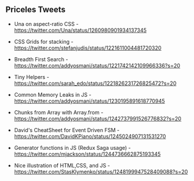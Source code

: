 ## Priceles Tweets

- Una on aspect-ratio CSS - https://twitter.com/Una/status/1260980901934137345
- CSS Grids for stacking - https://twitter.com/stefanjudis/status/1221611004481720320
- Breadth First Search - https://twitter.com/addyosmani/status/1221742142109966336?s=20
- Tiny Helpers - https://twitter.com/sarah_edo/status/1221826231726825472?s=20
- Common Memory Leaks in JS - https://twitter.com/addyosmani/status/1230195891618770945

- Chunks from Array with Array.from - https://twitter.com/addyosmani/status/1242737991526776832?s=20

- David's CheatSheet for Event Driven FSM - https://twitter.com/DavidKPiano/status/1245024907131531270


- Generator functions in JS (Redux Saga usage) - https://twitter.com/mjackson/status/1244736662875193345

- Nice illustration of HTML,CSS, and JS - https://twitter.com/StasKlymenko/status/1248199947528409088?s=20
